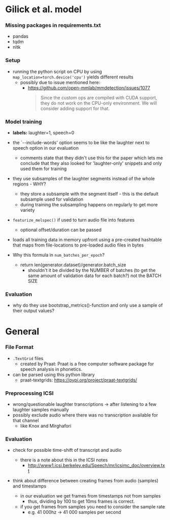 # Gilick et al. model

### Missing packages in requirements.txt

- pandas
- tqdm
- nltk

### Setup

- running the python script on CPU by using `map_location=torch.device('cpu')` yields different results
  - possibly due to issue mentioned here:
    - https://github.com/open-mmlab/mmdetection/issues/1077
      > Since the custom ops are compiled with CUDA support, they do not work on the CPU-only environment. We will consider adding support for that.

### Model training

- **labels:** laughter=1, speech=0
- the `--include-words' option seems to be like the laughter next to speech option in our evaluation
  - comments state that they didn't use this for the paper which lets me conclude that they also looked for 'laughter-only' snippets and only used them for training
- they use subsamples of the laughter segments instead of the whole regions - WHY?

  - they store a subsample with the segment itself - this is the default subsample used for validation
  - during training the subsampling happens on regularly to get more variety

- `featurize_melspec()` if used to turn audio file into features

  - optional offset/duration can be passed

- loads all training data in memory upfront using a pre-created hashtable that maps from file-locations to pre-loaded audio files in bytes

- Why this formula in `num_batches_per_epoch`?
  - return len(generator.dataset)/generator.batch_size
    - shouldn't it be divided by the NUMBER of batches (to get the same amount of validation data for each batch?) not the BATCH SIZE


### Evaluation

- why do they use bootstrap_metrics()-function and only use a sample of their output values?

# General

### File Format

- `.TextGrid` files
  - created by Praat: Praat is a free computer software package for speech analysis in phonetics.
- can be parsed using this python library
  - praat-textgrids: https://pypi.org/project/praat-textgrids/

### Preprocessing ICSI

- wrong/questionable laughter transcriptions
  -> after listening to a few laughter samples manually
- possibly exclude audio where there was no transcription available for that channel
  - like Knox and Mirghafori

### Evaluation

- check for possible time-shift of transcript and audio

  - there is a note about this in the ICSI notes
    - http://www1.icsi.berkeley.edu/Speech/mr/icsimc_doc/overview.txt

- think about difference between creating frames from audio (samples) and timestamps
  - in our evaluation we get frames from timestamps not from samples
    - thus, dividing by 100 to get 10ms frames is correct.
  - if you get frames from samples you need to consider the sample rate
    - e.g. 41 000hz -> 41 000 samples per second
